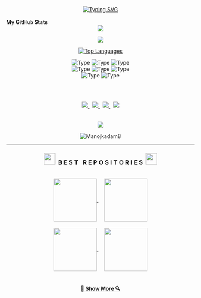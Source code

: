 <div align=center>
  <a href="https://git.io/typing-svg"><img src="http://readme-typing-svg.herokuapp.com?font=Fira+Code&duration=4000&pause=1000&color=FFFFFF&center=true&width=520&lines=Hey+My+name+is+Manoj+Kadam;I'm+an+Java+Full+Stack +Developer" alt="Typing SVG" /></a>
</div>

<br />
 <b>My GitHub Stats</b>
 
<div align=center>
  <a href="https://github.com/Manojkadam8/">
    <img src="https://github-readme-stats.vercel.app/api?username=Manojkadam8&show_icons=true&icon_color=FFFFFF&theme=dark&bg_color=FFFFFF00&hide_title=true&hide_border=true&hide=prs&include_all_commits=true" />
  </a>
 


<a href="http://www.github.com/Manojkadam8"><img src="https://github-readme-streak-stats.herokuapp.com/?user=Manojkadam8&stroke=ffffff&background=1c1917&ring=22c55e&fire=22c55e&currStreakNum=ffffff&currStreakLabel=22c55e&sideNums=ffffff&sideLabels=ffffff&dates=ffffff&hide_border=true" /></a>


<a href="https://github.com/dipayansarkar47" align="left"><img src="https://github-readme-stats.vercel.app/api/top-langs/?username=Manojkadam8&langs_count=10&title_color=22c55e&text_color=ffffff&icon_color=0891b2&bg_color=1c1917&hide_border=true&locale=en&custom_title=Top%20%Languages" alt="Top Languages" /></a>
</div>

<div align="center">
  <img alt="Type" src="https://img.shields.io/badge/Java-000000?style=for-the-badge&color=FFFFFF" />
  <img alt="Type" src="https://img.shields.io/badge/react-000000?style=for-the-badge&color=FFFFFF" />
  <img alt="Type" src="https://img.shields.io/badge/Spring Boot-000000?style=for-the-badge&color=FFFFFF" />
  <br/>
  <img alt="Type" src="https://img.shields.io/badge/Hibernate-000000?style=for-the-badge&color=FFFFFF" />
  <img alt="Type" src="https://img.shields.io/badge/Mysql-000000?style=for-the-badge&color=FFFFFF" />
  <img alt="Type" src="https://img.shields.io/badge/HTML5-000000?style=for-the-badge&color=FFFFFF" />
  <br/>
  <img alt="Type" src="https://img.shields.io/badge/CSS-000000?style=for-the-badge&color=FFFFFF" />
  <img alt="Type" src="https://img.shields.io/badge/Javascript-000000?style=for-the-badge&color=FFFFFF" />
</div>

<br><br>

<div align="center">
  <a href="https://www.linkedin.com/in/manoj-kadam/">
    <img src="https://img.shields.io/badge/LinkedIn%20-%0A66C2.svg?&style=for-the-badge&logo=LinkedIn&logoColor=000000&color=FFFFFF" target="_blank"/>
  </a>
  &nbsp;
  <a href="">
    <img src="https://img.shields.io/badge/Portfolio%20-%FFFFFF.svg?&style=for-the-badge&logo=Vercel&logoColor=000000&color=FFFFFF" target="_blank"/>
  </a>
   &nbsp;
  <a href="https://www.youtube.com/@CodeingWithManoj">
    <img src="https://img.shields.io/badge/Youtube20-%FFFFFF.svg?&style=for-the-badge&logo=Youtube&logoColor=000000&color=FFFFFF" target="_blank"/>
  </a>
   &nbsp;
  <a href="https://www.instagram.com/codeermanoj/">
    <img src="https://img.shields.io/badge/Instagram%20-%FFFFFF.svg?&style=for-the-badge&logo=instagram&logoColor=000000&color=FFFFFF" target="_blank"/>
  </a>
</div>
<br><br>

<div align="center">
<a  href="https://www.github.com/Manojkadam8" target="_blank" rel="noreferrer"><img
src="https://img.shields.io/github/followers/Manojkadam8?logo=github&logoColor=000000&style=for-the-badge&color=000000&labelColor=FFFFFF" />
</a>

<p > <img src="https://komarev.com/ghpvc/?username=Manojkadam8&label=Profile%20views&color=000000&labelColor=FFFFFF&style=for-the-badge" alt="Manojkadam8" /> </p>

</div>
<hr>

<h3 align="center"><img src="https://slackmojis.com/emojis/59967-duck_dance/download" width="30"/>&nbsp;&nbsp;B E S T &nbsp; R E P O S I T O R I E S&nbsp;&nbsp;<img src="https://slackmojis.com/emojis/59967-duck_dance/download" width="30"/></h3>

<br> 

<div width="100%" align="center">
  <a align="center" href="https://github.com/Manojkadam8/manoj_portfolio" title="Manoj_Portfolio">
    <img align="center" height="115" src="https://github-readme-stats-git-masterrstaa-rickstaa.vercel.app/api/pin/?username=Manojkadam8&repo=manoj_portfolio&theme=dark&icon_color=FFFFFF&border_color=FFFFFF&bg_color=FFFFFF00&border_radius=10">
  </a>
  &nbsp;&nbsp;&nbsp;
  <a align="center" href="https://github.com/Manojkadam8/Blog_App" title="Blog App">
    <img align="center" height="115" src="https://github-readme-stats-git-masterrstaa-rickstaa.vercel.app/api/pin/?username=Manojkadam8&repo=Blog_App&theme=dark&icon_color=FFFFFF&border_color=FFFFFF&bg_color=FFFFFF00&border_radius=10">
  </a>
</div>

<br/>

<div width="100%" align="center">
  <a align="center" href="https://github.com/Manojkadam8/calculator" title="Calculator">
    <img align="center" height="115" src="https://github-readme-stats-git-masterrstaa-rickstaa.vercel.app/api/pin/?username=Manojkadam8&repo=calculator&theme=dark&icon_color=FFFFFF&border_color=FFFFFF&bg_color=FFFFFF00&border_radius=10">
  </a>
  &nbsp;&nbsp;&nbsp;
  <a align="center" href="https://github.com/Manojkadam8/Tic-Tac-Toe-Game" title="Tic-Tac-Toe-Game">
    <img align="center" height="115" src="https://github-readme-stats-git-masterrstaa-rickstaa.vercel.app/api/pin/?username=Manojkadam8&repo=Tic-Tac-Toe-Game&theme=dark&icon_color=FFFFFF&border_color=FFFFFF&bg_color=FFFFFF00&border_radius=10">
  </a>
</div>

<br>

<h4 align="center">
  <a href="https://github.com/Manojkadam8?tab=repositories" title="Show Repositories">🔎 Show More 🔍</a>
  






</a></div><br /><br /><br /><br /><br /><br /><br />
